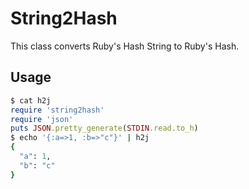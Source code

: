 # String2Hash

This class converts Ruby's Hash String to Ruby's Hash.

## Usage

```ruby
$ cat h2j
require 'string2hash'
require 'json'
puts JSON.pretty_generate(STDIN.read.to_h)
$ echo '{:a=>1, :b=>"c"}' | h2j
{
  "a": 1,
  "b": "c"
}
```

